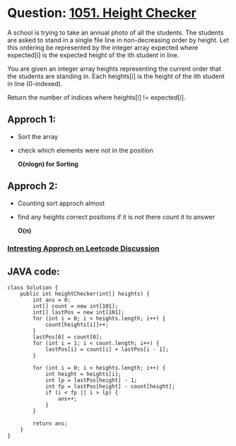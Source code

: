 # Question: [1051. Height Checker](https://leetcode.com/problems/height-checker/)

A school is trying to take an annual photo of all the students. The students are asked to stand in a single file line in non-decreasing order by height. Let this ordering be represented by the integer array expected where expected[i] is the expected height of the ith student in line.

You are given an integer array heights representing the current order that the students are standing in. Each heights[i] is the height of the ith student in line (0-indexed).

Return the number of indices where heights[i] != expected[i].

## Approch 1:

- Sort the array
- check which elements were not in the position

  **O(nlogn) for Sorting**

## Approch 2:

- Counting sort approch almost
- find any heights correct positions if it is not there count it to answer

  **O(n)**

### [Intresting Approch on Leetcode Discussion](<https://leetcode.com/problems/height-checker/discuss/300472/Java-0ms-O(n)-solution-no-need-to-sort>)

## JAVA code:

```
class Solution {
    public int heightChecker(int[] heights) {
        int ans = 0;
        int[] count = new int[101];
        int[] lastPos = new int[101];
        for (int i = 0; i < heights.length; i++) {
            count[heights[i]]++;
        }
        lastPos[0] = count[0];
        for (int i = 1; i < count.length; i++) {
            lastPos[i] = count[i] + lastPos[i - 1];
        }

        for (int i = 0; i < heights.length; i++) {
            int height = heights[i];
            int lp = lastPos[height] - 1;
            int fp = lastPos[height] - count[height];
            if (i < fp || i > lp) {
                ans++;
            }
        }

        return ans;
    }
}
```

